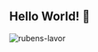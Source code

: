 <h2>Hello World! 🖖 </h2>

<p><img align="center" src="https://github-readme-stats.vercel.app/api/top-langs?username=rubens-lavor&show_icons=true&locale=en&layout=compact" alt="rubens-lavor" /></p>


